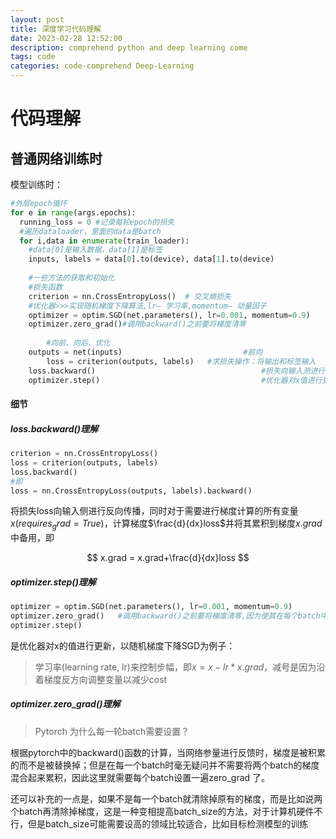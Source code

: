 ```yaml
---
layout: post
title: 深度学习代码理解
date: 2023-02-28 12:52:00
description: comprehend python and deep learning come
tags: code
categories: code-comprehend Deep-Learning
---
```

<!--layout: post
title: deep learning code comprehend
date: 2023-02-28 12:10:00
description: comprehend python and deep learning come
tags: code
categories: code-comprehend Deep-Learning
-->

# 代码理解

## 普通网络训练时

模型训练时： 

```python
#外层epoch循环
for e in range(args.epochs):
  running_loss = 0 #记录每轮epoch的损失
  #遍历dataloader，里面的data是batch
  for i,data in enumerate(train_loader):
    #data[0]是输入数据，data[1]是标签
    inputs, labels = data[0].to(device), data[1].to(device)
  
    #一些方法的获取和初始化
    #损失函数
    criterion = nn.CrossEntropyLoss()  # 交叉熵损失
    #优化器>>>实现随机梯度下降算法,lr– 学习率,momentum– 动量因子
    optimizer = optim.SGD(net.parameters(), lr=0.001, momentum=0.9)  
    optimizer.zero_grad()#调用backward()之前要将梯度清零
  
		#向前、向后、优化
    outputs = net(inputs)							#前向
		loss = criterion(outputs, labels)	#求损失操作：将输出和标签输入
    loss.backward()										#损失向输入测进行反向传播>>>将梯度积累到x.grad中备用
    optimizer.step()									#优化器对x值进行更新，
```

#### 细节

##### loss.backward()理解

```python
criterion = nn.CrossEntropyLoss()
loss = criterion(outputs, labels)
loss.backward()
#即
loss = nn.CrossEntropyLoss(outputs, labels).backward()
```

将损失loss向输入侧进行反向传播，同时对于需要进行梯度计算的所有变量$x(requires_grad=True)$，计算梯度$\frac{d}{dx}loss$并将其累积到梯度$x.grad$中备用，即

$$
x.grad = x.grad+\frac{d}{dx}loss
$$

##### optimizer.step()理解

```python
optimizer = optim.SGD(net.parameters(), lr=0.001, momentum=0.9)  
optimizer.zero_grad()	#调用backward()之前要将梯度清零,因为使其在每个batch中不进行累计
optimizer.step()
```

是优化器对x的值进行更新，以随机梯度下降SGD为例子：

> 学习率(learning rate, lr)来控制步幅，即$x = x - lr * x.grad$，减号是因为沿着梯度反方向调整变量以减少cost

##### optimizer.zero_grad()理解

> Pytorch 为什么每一轮batch需要设置？

根据pytorch中的backward()函数的计算，当网络参量进行反馈时，梯度是被积累的而不是被替换掉；但是在每一个batch时毫无疑问并不需要将两个batch的梯度混合起来累积，因此这里就需要每个batch设置一遍zero_grad 了。

还可以补充的一点是，如果不是每一个batch就清除掉原有的梯度，而是比如说两个batch再清除掉梯度，这是一种变相提高batch_size的方法，对于计算机硬件不行，但是batch_size可能需要设高的领域比较适合，比如目标检测模型的训练
